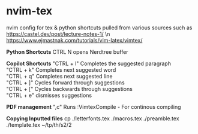 # nvim-tex
nvim config for tex & python shortcuts pulled from various sources such as
https://castel.dev/post/lecture-notes-1/ \n
https://www.ejmastnak.com/tutorials/vim-latex/vimtex/


**Python Shortcuts**
CTRL N opens Nerdtree buffer

**Copilot Shortcuts**
"CTRL + l" Completes the suggested paragraph <br>
"CTRL + k" Completes next suggested word <br>
"CTRL + q" Completes next suggested line <br>
"CTRL + ]" Cycles forward through suggestions <br>
"CTRL + [" Cycles backwards through suggestions <br>
"CTRL + e" dismisses suggestions <br>

**PDF management**
",c" Runs :VimtexCompile - For continous compiling <br>



**Copying Inputted files**
cp ./letterfonts.tex ./macros.tex ./preamble.tex ./template.tex ~/tp/th/s2/2
